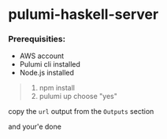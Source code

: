 # pulumi-haskell-server

### Prerequisities:
- AWS account 
- Pulumi cli installed
- Node.js installed

> 1. npm install
> 2. pulumi up
choose "yes"

copy the `url` output from the `Outputs` section

and your'e done
